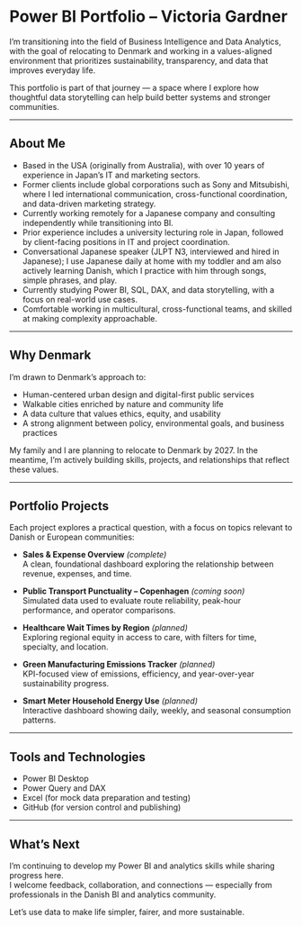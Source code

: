 # Power BI Portfolio – Victoria Gardner

I’m transitioning into the field of Business Intelligence and Data Analytics, with the goal of relocating to Denmark and working in a values-aligned environment that prioritizes sustainability, transparency, and data that improves everyday life.

This portfolio is part of that journey — a space where I explore how thoughtful data storytelling can help build better systems and stronger communities.

---

## About Me

- Based in the USA (originally from Australia), with over 10 years of experience in Japan’s IT and marketing sectors.  
- Former clients include global corporations such as Sony and Mitsubishi, where I led international communication, cross-functional coordination, and data-driven marketing strategy.  
- Currently working remotely for a Japanese company and consulting independently while transitioning into BI.  
- Prior experience includes a university lecturing role in Japan, followed by client-facing positions in IT and project coordination.  
- Conversational Japanese speaker (JLPT N3, interviewed and hired in Japanese); I use Japanese daily at home with my toddler and am also actively learning Danish, which I practice with him through songs, simple phrases, and play.  
- Currently studying Power BI, SQL, DAX, and data storytelling, with a focus on real-world use cases.  
- Comfortable working in multicultural, cross-functional teams, and skilled at making complexity approachable.

---

## Why Denmark

I’m drawn to Denmark’s approach to:

- Human-centered urban design and digital-first public services  
- Walkable cities enriched by nature and community life  
- A data culture that values ethics, equity, and usability  
- A strong alignment between policy, environmental goals, and business practices  

My family and I are planning to relocate to Denmark by 2027. In the meantime, I’m actively building skills, projects, and relationships that reflect these values.

---

## Portfolio Projects

Each project explores a practical question, with a focus on topics relevant to Danish or European communities:

- **Sales & Expense Overview** *(complete)*  
  A clean, foundational dashboard exploring the relationship between revenue, expenses, and time.  

- **Public Transport Punctuality – Copenhagen** *(coming soon)*  
  Simulated data used to evaluate route reliability, peak-hour performance, and operator comparisons.  

- **Healthcare Wait Times by Region** *(planned)*  
  Exploring regional equity in access to care, with filters for time, specialty, and location.  

- **Green Manufacturing Emissions Tracker** *(planned)*  
  KPI-focused view of emissions, efficiency, and year-over-year sustainability progress.  

- **Smart Meter Household Energy Use** *(planned)*  
  Interactive dashboard showing daily, weekly, and seasonal consumption patterns.

---

## Tools and Technologies

- Power BI Desktop  
- Power Query and DAX  
- Excel (for mock data preparation and testing)  
- GitHub (for version control and publishing)

---

## What’s Next

I’m continuing to develop my Power BI and analytics skills while sharing progress here.  
I welcome feedback, collaboration, and connections — especially from professionals in the Danish BI and analytics community.  

Let’s use data to make life simpler, fairer, and more sustainable.
